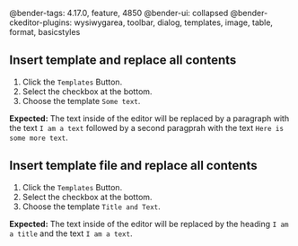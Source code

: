 @bender-tags: 4.17.0, feature, 4850
@bender-ui: collapsed
@bender-ckeditor-plugins: wysiwygarea, toolbar, dialog, templates, image, table, format, basicstyles

## Insert template and replace all contents

1. Click the `Templates` Button.
2. Select the checkbox at the bottom.
3. Choose the template `Some text`.

**Expected:** The text inside of the editor will be replaced by a paragraph with the text `I am a text` followed by a second paragprah with the text `Here is some more text`.

## Insert template file and replace all contents

1. Click the `Templates` Button.
2. Select the checkbox at the bottom.
3. Choose the template `Title and Text`.

**Expected:** The text inside of the editor will be replaced by the heading `I am a title` and the text `I am a text`.
